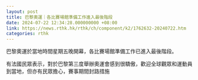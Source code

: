 ```yaml
---
layout: post
title: 巴黎奧運｜各比賽場館準備工作進入最後階段
date: 2024-07-22 12:34:28.000000000 +08:00
link: https://news.rthk.hk/rthk/ch/component/k2/1762632-20240722.htm
categories: rthk
---
```


巴黎奧運於當地時間星期五晚開幕，各比賽場館準備工作已進入最後階段。

有法國民眾表示，對於巴黎第三度舉辦奧運會感到很驕傲，歡迎全球觀眾和運動員到當地，但亦有民眾擔心，賽事期間封路措施
